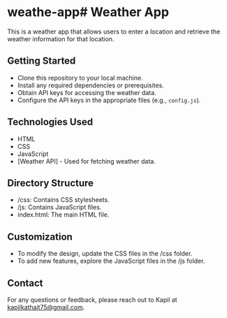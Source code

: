 # weathe-app# Weather App

This is a weather app that allows users to enter a location and retrieve the weather information for that location.

## Getting Started

- Clone this repository to your local machine.
- Install any required dependencies or prerequisites.
- Obtain API keys for accessing the weather data.
- Configure the API keys in the appropriate files (e.g., `config.js`).

## Technologies Used

- HTML
- CSS
- JavaScript
- [Weather API] - Used for fetching weather data.

## Directory Structure

- /css: Contains CSS stylesheets.
- /js: Contains JavaScript files.
- index.html: The main HTML file.

## Customization

- To modify the design, update the CSS files in the /css folder.
- To add new features, explore the JavaScript files in the /js folder.



## Contact

For any questions or feedback, please reach out to Kapil at kapilkathait75@gmail.com.
